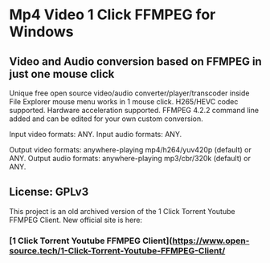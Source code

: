 # Mp4 Video 1 Click FFMPEG for Windows

## Video and Audio conversion based on FFMPEG in just one mouse click

Unique free open source video/audio converter/player/transcoder inside File Explorer mouse menu works in 1 mouse click. H265/HEVC codec supported. Hardware acceleration supported. FFMPEG 4.2.2 command line added and can be edited for your own custom conversion.

Input video formats: ANY.
Input audio formats: ANY.

Output video formats: anywhere-playing mp4/h264/yuv420p (default) or ANY.
Output audio formats: anywhere-playing mp3/cbr/320k (default) or ANY.

## License: GPLv3

This project is an old archived version of the 1 Click Torrent Youtube FFMPEG Client. New official site is here:
### [1 Click Torrent Youtube FFMPEG Client](https://www.open-source.tech/1-Click-Torrent-Youtube-FFMPEG-Client/
